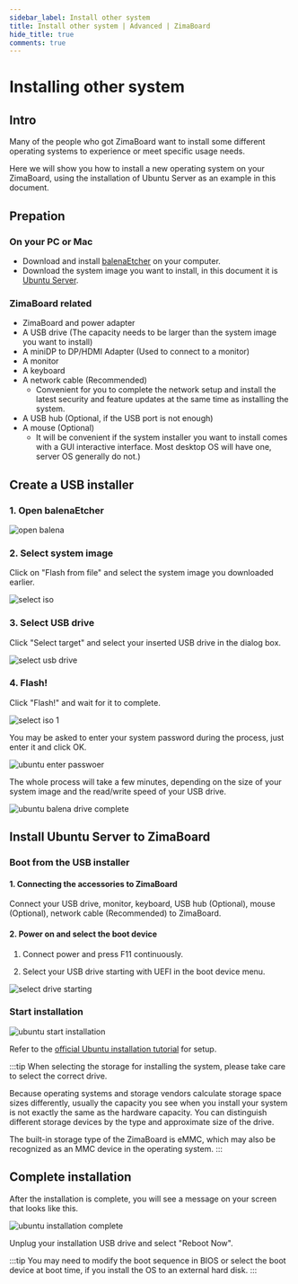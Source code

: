 ```yaml
---
sidebar_label: Install other system
title: Install other system | Advanced | ZimaBoard
hide_title: true
comments: true
---
```


# Installing other system

## Intro

Many of the people who got ZimaBoard want to install some different operating systems to experience or meet specific usage needs.

Here we will show you how to install a new operating system on your ZimaBoard, using the installation of Ubuntu Server as an example in this document.

## Prepation

### On your PC or Mac

- Download and install [balenaEtcher](https://www.balena.io/etcher/) on your computer. 
- Download the system image you want to install, in this document it is [Ubuntu Server](https://ubuntu.com/download/server).

### ZimaBoard related

- ZimaBoard and power adapter
- A USB drive (The capacity needs to be larger than the system image you want to install)
- A miniDP to DP/HDMI Adapter (Used to connect to a monitor)
- A monitor
- A keyboard
- A network cable (Recommended)
  - Convenient for you to complete the network setup and install the latest security and feature updates at the same time as installing the system.
- A USB hub (Optional, if the USB port is not enough)
- A mouse (Optional)
  - It will be convenient if the system installer you want to install comes with a GUI interactive interface. Most desktop OS will have one, server OS generally do not.)

  
## Create a USB installer

### 1. Open balenaEtcher

<p><img
  src={require('./images/ubuntu-open-balena.png').default}
  alt="open balena"
  style={{
    maxWidth: '80%',
    display: 'block',
    margin: 'auto'
    }}
/></p>

### 2. Select system image

Click on "Flash from file" and select the system image you downloaded earlier.

<p><img
  src={require('./images/ubuntu-select-iso.png').default}
  alt="select iso"
  style={{
    maxWidth: '80%',
    display: 'block',
    margin: 'auto'
    }}
/></p>

### 3. Select USB drive

Click "Select target" and select your inserted USB drive in the dialog box.

<p><img
  src={require('./images/ubuntu-select-usb-drive.png').default}
  alt="select usb drive"
  style={{
    maxWidth: '80%',
    display: 'block',
    margin: 'auto'
    }}
/></p>

### 4. Flash!

Click "Flash!" and wait for it to complete.

<p><img
  src={require('./images/ubuntu-select-iso-1.png').default}
  alt="select iso 1"
  style={{
    maxWidth: '80%',
    display: 'block',
    margin: 'auto'
    }}
/></p>

You may be asked to enter your system password during the process, just enter it and click OK.

<p><img
  src={require('./images/ubuntu-enter-passwoer.png').default}
  alt="ubuntu enter passwoer"
  style={{
    maxWidth: '80%',
    display: 'block',
    margin: 'auto'
    }}
/></p>

The whole process will take a few minutes, depending on the size of your system image and the read/write speed of your USB drive.

<p><img
  src={require('./images/ubuntu-balena-drive-complete.png').default}
  alt="ubuntu balena drive complete"
  style={{
    maxWidth: '80%',
    display: 'block',
    margin: 'auto'
    }}
/></p>

## Install Ubuntu Server to ZimaBoard

### Boot from the USB installer

#### 1. Connecting the accessories to ZimaBoard
Connect your USB drive, monitor, keyboard, USB hub (Optional), mouse (Optional), network cable (Recommended) to ZimaBoard.

#### 2. Power on and select the boot device
1. Connect power and press F11 continuously.

2. Select your USB drive starting with UEFI in the boot device menu.

<p><img
  src={require('./images/ubuntu-select-drive-starting.jpeg').default}
  alt="select drive starting"
  style={{
    maxWidth: '80%',
    display: 'block',
    margin: 'auto'
    }}
/></p>

### Start installation

<p><img
  src={require('./images/ubuntu-start-installation.png').default}
  alt="ubuntu start installation"
  style={{
    maxWidth: '80%',
    display: 'block',
    margin: 'auto'
    }}
/></p>

Refer to the [official Ubuntu installation tutorial](https://ubuntu.com/tutorials/install-ubuntu-server#3-boot-from-install-media) for setup.

:::tip
When selecting the storage for installing the system, please take care to select the correct drive.

Because operating systems and storage vendors calculate storage space sizes differently, usually the capacity you see when you install your system is not exactly the same as the hardware capacity. You can distinguish different storage devices by the type and approximate size of the drive.

The built-in storage type of the ZimaBoard is eMMC, which may also be recognized as an MMC device in the operating system.
:::


## Complete installation

After the installation is complete, you will see a message on your screen that looks like this.

<p><img
  src={require('./images/ubuntu-installation-complete.png').default}
  alt="ubuntu installation complete"
  style={{
    maxWidth: '80%',
    display: 'block',
    margin: 'auto'
    }}
/></p>

Unplug your installation USB drive and select "Reboot Now".

:::tip
You may need to modify the boot sequence in BIOS or select the boot device at boot time, if you install the OS to an external hard disk.
:::